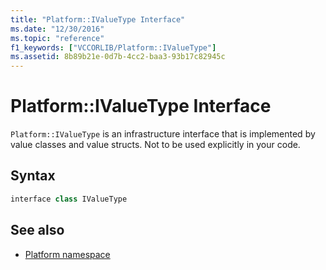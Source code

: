 ```yaml
---
title: "Platform::IValueType Interface"
ms.date: "12/30/2016"
ms.topic: "reference"
f1_keywords: ["VCCORLIB/Platform::IValueType"]
ms.assetid: 8b89b21e-0d7b-4cc2-baa3-93b17c82945c
---
```

# Platform::IValueType Interface

`Platform::IValueType` is an infrastructure interface that is implemented by value classes and value structs. Not to be used explicitly in your code.

## Syntax

```cpp
interface class IValueType
```

## See also

- [Platform namespace](../cppcx/platform-namespace-c-cx.md)
